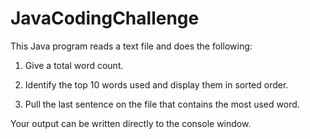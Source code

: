 # JavaCodingChallenge

This Java program reads a text file and does the following:

1. Give a total word count.

2. Identify the top 10 words used and display them in sorted order.

3. Pull the last sentence on the file that contains the most used word.

Your output can be written directly to the console window.
